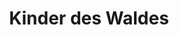 ---
layout: home
title: Kinder des Waldes
category: theologary
central_figure: Farone
type: Anerkannte Glaubensgemeinschaft
redirect_from: /organisations/kinder-des-waldes
---